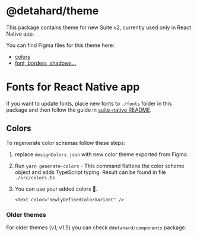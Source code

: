 # @detahard/theme

This package contains theme for new Suite v2, currently used only in React Native app.

You can find Figma files for this theme here:

-   [colors](https://www.figma.com/file/YIFzn2vuwktwV4GzZClrYx/%5Bs2.0%5D-detahard-Colors?node-id=0%3A1)
-   [font, borders, shadows...](https://www.figma.com/file/Z6AGVUmKQzLNtDozFamW7f/s2-Mobile?node-id=37%3A757)

# Fonts for React Native app

If you want to update fonts, place new fonts to `./fonts` folder in this package and then follow the guide in [suite-native README](../suite-native/README.md).

## Colors

To regenerate color schemas follow these steps:

1. replace `designColors.json` with new color theme exported from Figma.
2. Run `yarn generate-colors` - This command flattens the color scheme object and adds TypeScript typing. Result can be found in file `./src/colors.ts`
3. You can use your added colors 🎉.

    ```tsx
    <Text color="newlyDefinedColorVariant" />
    ```

### Older themes

For older themes (v1, v1.5) you can check `@detahard/components` package.
